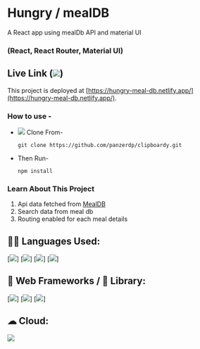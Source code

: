 # Hungry / mealDB

A React app using mealDb API and material UI

### (React, React Router, Material UI)

## Live Link (<img src="https://img.shields.io/badge/Netlify-00C7B7?style=for-the-badge&logo=netlify&logoColor=white" />)

This project is deployed at [https://hungry-meal-db.netlify.app/](https://hungry-meal-db.netlify.app/).

### How to use -

- <img src="https://img.shields.io/badge/Git-F05032?style=for-the-badge&logo=git&logoColor=white" /> Clone From-

  ```
  git clone https://github.com/panzerdp/clipboardy.git
  ```

- Then Run-

  ```
  npm install
  ```

### Learn About This Project

1. Api data fetched from [MealDB](https://www.themealdb.com/api.php/)
2. Search data from meal db
3. Routing enabled for each meal details

## 👩‍💻 Languages Used:

[<img src="https://img.shields.io/badge/HTML5-E34F26?style=for-the-badge&logo=html5&logoColor=white"/>]
[<img src="https://img.shields.io/badge/Material--UI-0081CB?style=for-the-badge&logo=material-ui&logoColor=white" />]
[<img src="https://img.shields.io/badge/CSS3-1572B6?style=for-the-badge&logo=css3&logoColor=white"/>]
[<img src="https://img.shields.io/badge/JavaScript-323330?style=for-the-badge&logo=javascript&logoColor=F7DF1"/>]

## 🚀 Web Frameworks / 📱 Library:

[<img src="https://img.shields.io/badge/React-20232A?style=for-the-badge&logo=react&logoColor=61DAFB" />]
[<img src="https://img.shields.io/badge/React_Router-CA4245?style=for-the-badge&logo=react-router&logoColor=white" />]
[<img src="https://img.shields.io/badge/npm-CB3837?style=for-the-badge&logo=npm&logoColor=white"/>]

## ☁ Cloud:

<img src="https://img.shields.io/badge/Netlify-00C7B7?style=for-the-badge&logo=netlify&logoColor=white" />
